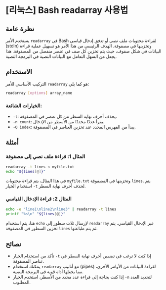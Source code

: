 # [리눅스] Bash readarray 사용법

## نظرة عامة
يستخدم الأمر `readarray` في Bash لقراءة محتويات ملف نصي أو تدفق إدخال قياسي (stdin) وتخزينها في مصفوفة. الهدف الرئيسي من هذا الأمر هو تسهيل عملية قراءة البيانات في شكل صفوف، حيث يتم تخزين كل صف في عنصر منفصل من المصفوفة. هذا يجعل من السهل التعامل مع البيانات النصية في البرمجة النصية.

## الاستخدام
التركيب الأساسي للأمر `readarray` هو كما يلي:

```bash
readarray [options] array_name
```

### الخيارات الشائعة:
- `-t`: يحذف أحرف نهاية السطر من كل عنصر في المصفوفة.
- `-n count`: يقرأ عددًا محددًا من الأسطر من الإدخال.
- `-O index`: يبدأ من الفهرس المحدد عند تخزين العناصر في المصفوفة.

## أمثلة
### المثال 1: قراءة ملف نصي إلى مصفوفة
```bash
readarray -t lines < myfile.txt
echo "${lines[@]}"
```
في هذا المثال، يتم قراءة محتويات `myfile.txt` وتخزينها في المصفوفة `lines`. يتم استخدام الخيار `-t` لحذف أحرف نهاية السطر.

### المثال 2: قراءة الإدخال القياسي
```bash
echo -e "line1\nline2\nline3" | readarray -t lines
printf "%s\n" "${lines[@]}"
```
هنا، يتم استخدام `echo` لإرسال ثلاث سطور إلى `readarray` عبر الإدخال القياسي. يتم تخزين السطور في المصفوفة `lines` ثم يتم طباعتها.

## نصائح
- تأكد من استخدام الخيار `-t` إذا كنت لا ترغب في تضمين أحرف نهاية السطر في عناصر المصفوفة.
- يمكنك استخدام `readarray` مع أنابيب (pipes) لقراءة البيانات من الأوامر الأخرى، مما يجعلها أداة قوية في البرمجة النصية.
- إذا كنت بحاجة إلى قراءة عدد محدد من الأسطر، استخدم الخيار `-n` لتحديد العدد المطلوب.